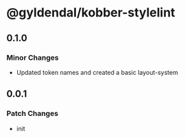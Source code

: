 # @gyldendal/kobber-stylelint

## 0.1.0

### Minor Changes

- Updated token names and created a basic layout-system

## 0.0.1

### Patch Changes

- init
